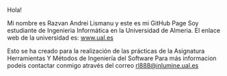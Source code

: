 Hola!

Mi nombre es Razvan Andrei Lismanu y este es mi GitHub Page
Soy estudiante de Ingenieria Informática en la Universidad de Almeria.
El enlace web de la universidad es: www.ual.es

Esto se ha creado para la realización de las prácticas de la Asignatura Herramientas Y Métodos de Ingeniería del Software
Para más informacion podeis contactar conmigo através del correo rl888@inlumine.ual.es

